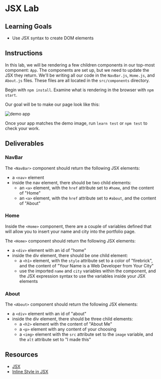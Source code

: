 # JSX Lab

## Learning Goals

- Use JSX syntax to create DOM elements

## Instructions

In this lab, we will be rendering a few children components in our top-most
component: `App`. The components are set up, but we need to update the JSX they
return. We'll be writing all our code in the `NavBar.js`, `Home.js`, and
`About.js` files. These files are all located in the `src/components` directory.

Begin with `npm install`. Examine what is rendering in the browser with
`npm start`.

Our goal will be to make our page look like this:

![demo app](https://curriculum-content.s3.amazonaws.com/phase-2/phase-2-hooks-jsx-lab/demo.png)

Once your app matches the demo image, run `learn test` or `npm test` to check
your work.

## Deliverables

### NavBar

The `<NavBar>` component should return the following JSX elements:

- a `<nav>` element
- inside the nav element, there should be two child elements:
  - an `<a>` element, with the `href` attribute set to `#home`, and the content
    of "Home"
  - an `<a>` element, with the `href` attribute set to `#about`, and the content
    of "About"

### Home

Inside the `<Home>` component, there are a couple of variables defined that will
allow you to insert your name and city into the portfolio page.

The `<Home>` component should return the following JSX elements:

- a `<div>` element with an id of "home"
- inside the div element, there should be one child element:
  - a `<h1>` element, with the `style` attribute set to a color of "firebrick",
    and the content of "Your Name is a Web Developer from Your City"
  - use the imported `name` and `city` variables within the component, and the
    JSX expression syntax to use the variables inside your JSX elements

### About

The `<About>` component should return the following JSX elements:

- a `<div>` element with an id of "about"
- inside the div element, there should be three child elements:
  - a `<h2>` element with the content of "About Me"
  - a `<p>` element with any content of your choosing
  - a `<img>` element with the `src` attribute set to the `image` variable, and
    the `alt` attribute set to "I made this"

## Resources

- [JSX](https://reactjs.org/docs/introducing-jsx.html)
- [Inline Style in JSX](https://reactjs.org/docs/dom-elements.html#style)
